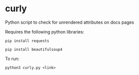 # curly
Python script to check for unrendered attributes on docs pages

Requires the following python libraries:

    pip install requests

    pip install beautifulsoup4

To run:

    python3 curly.py <link>
